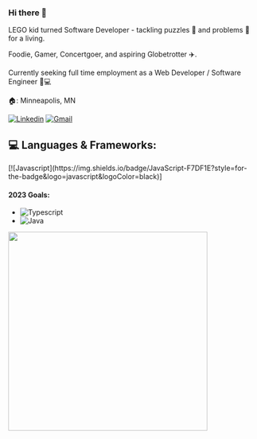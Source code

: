 ### Hi there 👋

LEGO kid turned Software Developer - tackling puzzles 🧩 and problems 🤔 for a living.

Foodie, Gamer, Concertgoer, and aspiring Globetrotter ✈️.

Currently seeking full time employment as a Web Developer / Software Engineer 💼💻

🏠: Minneapolis, MN

[![Linkedin](https://img.shields.io/badge/LinkedIn-0077B5?style=for-the-badge&logo=linkedin&logoColor=white)](https://www.linkedin.com/in/blakesmithmn/)
[![Gmail](https://img.shields.io/badge/Gmail-D14836?style=for-the-badge&logo=gmail&logoColor=white)](mailto:blake.smith.mn@gmail.com)



 ## :computer: Languages & Frameworks:
 <div>
[![Javascript](https://img.shields.io/badge/JavaScript-F7DF1E?style=for-the-badge&logo=javascript&logoColor=black)]

</div>
 <div>
    
 


#### 2023 Goals: 

* ![Typescript](https://img.shields.io/badge/-Typescript-ffdd19?style=flat&logoColor=white&logo=typescript&color=3178C6) 
* ![Java](https://img.shields.io/badge/-Java-ff961f?style=flat&logoColor=white&logo=java)


<td><img width="400px" align="left" src="https://github-readme-stats-git-masterrstaa-rickstaa.vercel.app/api/top-langs/?username=blakesmithmn&layout=compact&count_private=true&langs_count=8&theme=dark" /></td>



<!--
**blakesmithmn/blakesmithmn** is a ✨ _special_ ✨ repository because its `README.md` (this file) appears on your GitHub profile.

Here are some ideas to get you started:

- 🔭 I’m currently working on ...
- 🌱 I’m currently learning ...
- 👯 I’m looking to collaborate on ...
- 🤔 I’m looking for help with ...
- 💬 Ask me about ...
- 📫 How to reach me: ...
- 😄 Pronouns: ...
- ⚡ Fun fact: ...
-->
